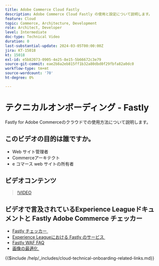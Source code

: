 ```yaml
---
title: Adobe Commerce Cloud Fastly
description: Adobe Commerce Cloud Fastly の使用と設定について説明します。
feature: Cloud
topic: Commerce, Architecture, Development
role: Architect, Developer
level: Intermediate
doc-type: Technical Video
duration: 0
last-substantial-update: 2024-03-05T00:00:00Z
jira: KT-15018
kt: 15018
exl-id: e5b82073-0905-4e25-8e15-5b66672c3e79
source-git-commit: eae2b8a2eb815ff1b32a80dbd0f29fbfa82a0dc0
workflow-type: tm+mt
source-wordcount: '70'
ht-degree: 0%

---
```


# テクニカルオンボーディング - Fastly

Fastly for Adobe Commerceのクラウドでの使用方法について説明します。

## このビデオの目的は誰ですか。

- Web サイト管理者
- Commerceアーキテクト
- e コマース web サイトの所有者

## ビデオコンテンツ

>[!VIDEO](https://video.tv.adobe.com/v/3432811?learn=on&captions=jpn)

## ビデオで言及されているExperience Leagueドキュメントと Fastly Adobe Commerce チェッカー

- [Fastly チェッカー &#x200B;](https://adobe-commerce-tester.freetls.fastly.net/adobe-commerce-tester/)
- [Experience Leagueにおける Fastly のサービス &#x200B;](https://experienceleague.adobe.com/docs/commerce-cloud-service/user-guide/cdn/fastly.html?lang=ja)
- [Fastly WAF FAQ](https://experienceleague.adobe.com/docs/commerce-knowledge-base/kb/faq/web-application-firewall-waf-powered-by-fastly-the-faq.html?lang=ja)
- [&#x200B; 画像の最適化 &#x200B;](https://experienceleague.adobe.com/docs/commerce-operations/implementation-playbook/best-practices/development/image-optimization.html?lang=ja)

{{$include /help/_includes/cloud-technical-onboarding-related-links.md}}


